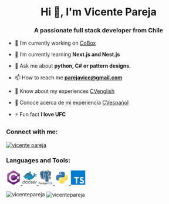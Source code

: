 <h1 align="center">Hi 👋, I'm Vicente Pareja</h1>
<h3 align="center">A passionate full stack developer from Chile</h3>

- 🔭 I’m currently working on [CoBox](https://github.com/CoBoxChile)

- 🌱 I’m currently learning **Next.js and Nest.js**



- 💬 Ask me about **python, C# or pattern designs.**

- 📫 How to reach me **parejavice@gmail.com**
- 📄 Know about my experiences [CVenglish](CVenglish/CVenglish.pdf)
- 📄 Conoce acerca de mi experiencia [CVespañol](CVespañol/CVespañol.pdf)

- ⚡ Fun fact **I love UFC**

<h3 align="left">Connect with me:</h3>
<p align="left">
<a href="https://linkedin.com/in/vicente pareja" target="blank"><img align="center" src="https://raw.githubusercontent.com/rahuldkjain/github-profile-readme-generator/master/src/images/icons/Social/linked-in-alt.svg" alt="vicente pareja" height="30" width="40" /></a>
</p>

<h3 align="left">Languages and Tools:</h3>
<p align="left"> <a href="https://www.w3schools.com/cs/" target="_blank" rel="noreferrer"> <img src="https://raw.githubusercontent.com/devicons/devicon/master/icons/csharp/csharp-original.svg" alt="csharp" width="40" height="40"/> </a> <a href="https://www.docker.com/" target="_blank" rel="noreferrer"> <img src="https://raw.githubusercontent.com/devicons/devicon/master/icons/docker/docker-original-wordmark.svg" alt="docker" width="40" height="40"/> </a> <a href="https://www.postgresql.org" target="_blank" rel="noreferrer"> <img src="https://raw.githubusercontent.com/devicons/devicon/master/icons/postgresql/postgresql-original-wordmark.svg" alt="postgresql" width="40" height="40"/> </a> <a href="https://www.python.org" target="_blank" rel="noreferrer"> <img src="https://raw.githubusercontent.com/devicons/devicon/master/icons/python/python-original.svg" alt="python" width="40" height="40"/> </a> <a href="https://www.typescriptlang.org/" target="_blank" rel="noreferrer"> <img src="https://raw.githubusercontent.com/devicons/devicon/master/icons/typescript/typescript-original.svg" alt="typescript" width="40" height="40"/> </a> </p>

<p><img align="left" src="https://github-readme-stats.vercel.app/api/top-langs?username=vicentepareja&show_icons=true&locale=en&layout=compact" alt="vicentepareja" /></p>

<p>&nbsp;<img align="center" src="https://github-readme-stats.vercel.app/api?username=vicentepareja&show_icons=true&locale=en" alt="vicentepareja" /></p>
